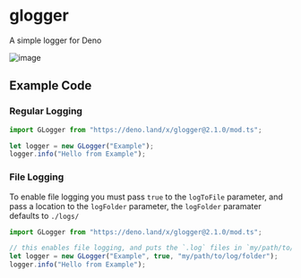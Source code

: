 # glogger
A simple logger for Deno

![image](https://user-images.githubusercontent.com/54550982/125192859-81559f80-e252-11eb-8829-31d6f9423090.png)

## Example Code

### Regular Logging
```typescript
import GLogger from "https://deno.land/x/glogger@2.1.0/mod.ts";

let logger = new GLogger("Example");
logger.info("Hello from Example");
```

### File Logging

To enable file logging you must pass `true` to the `logToFile` parameter, and pass a location to the `logFolder` parameter, the `logFolder` paramater defaults to `./logs/`

```typescript
import GLogger from "https://deno.land/x/glogger@2.1.0/mod.ts";

// this enables file logging, and puts the `.log` files in `my/path/to/log/folder`
let logger = new GLogger("Example", true, "my/path/to/log/folder");
logger.info("Hello from Example");
```

